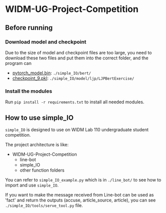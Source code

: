 # WIDM-UG-Project-Competition

## Before running
### Download model and checkpoint
Due to the size of model and checkpoint files are too large, you need to download these two files and put them into the correct folder, and the program can
- [pytorch_model.bin](https://drive.google.com/file/d/1jkSh7_UOzY637J1VMWC8uGoWCBf_uoVK/view?usp=sharing): `./simple_IO/bert/`
- [checkpoint_9.pkl](https://drive.google.com/file/d/1WgM6t02EvVF98F8Z1eyiBGvdwqC3Mmtr/view?usp=sharing): `./simple_IO/model/ljp/LJPBertExercise/`

### Install the modules
Run `pip install -r requirements.txt` to install all needed modules.

## How to use simple_IO
`simple_IO` is designed to use on WIDM Lab 110 undergraduate student competition.

The project architecture is like:
- WIDM-UG-Project-Competition
    - line-bot
    - simple_IO
    - other function folders

You can refer to `simple_IO_example.py` which is in `./line_bot/` to see how to import and use `simple_IO`.

If you want to make the message received from Line-bot can be used as 'fact' and return the outputs (accuse, article_source, article), you can see `./simple_IO/tools/serve_tool.py` file.
